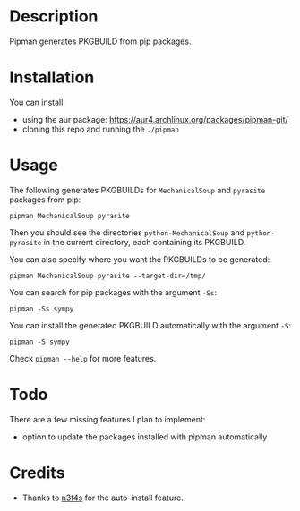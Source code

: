 # Description
Pipman generates PKGBUILD from pip packages.

# Installation
You can install:
- using the aur package: https://aur4.archlinux.org/packages/pipman-git/
- cloning this repo and running the `./pipman`

# Usage
The following generates PKGBUILDs for `MechanicalSoup` and `pyrasite` packages from pip:
```
pipman MechanicalSoup pyrasite
```
Then you should see the directories `python-MechanicalSoup` and `python-pyrasite` in the current directory, each containing its PKGBUILD.

You can also specify where you want the PKGBUILDs to be generated:
```
pipman MechanicalSoup pyrasite --target-dir=/tmp/
```

You can search for pip packages with the argument `-Ss`:
```
pipman -Ss sympy
```

You can install the generated PKGBUILD automatically with the argument `-S`:
```
pipman -S sympy
```

Check `pipman --help` for more features.

# Todo
There are a few missing features I plan to implement:
- option to update the packages installed with pipman automatically

# Credits
- Thanks to [n3f4s](https://github.com/n3f4s) for the auto-install feature.
